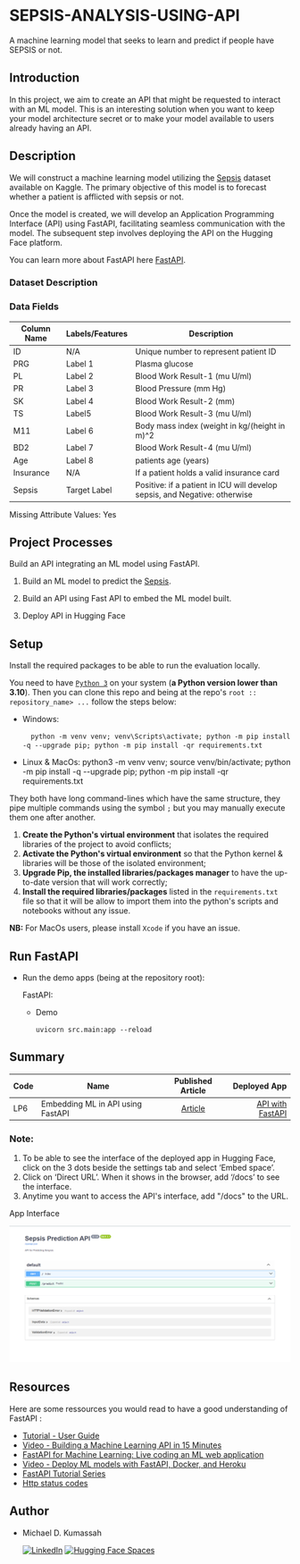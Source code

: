 # SEPSIS-ANALYSIS-USING-API

A machine learning model that seeks to learn and predict if people have SEPSIS or not.

## Introduction

In this project, we aim to create an API that might be requested to interact with an ML model. This is an interesting solution when you want to keep your model architecture secret or to make your model available to users already having an API.

## Description

We will construct a machine learning model utilizing the [Sepsis](https://www.kaggle.com/datasets/chaunguynnghunh/sepsis?select=README.md) dataset available on Kaggle. The primary objective of this model is to forecast whether a patient is afflicted with sepsis or not.

Once the model is created, we will develop an Application Programming Interface (API) using FastAPI, facilitating seamless communication with the model. The subsequent step involves deploying the API on the Hugging Face platform.

You can learn more about FastAPI here
[FastAPI](https://fastapi.tiangolo.com/).

### Dataset Description

### Data Fields

| Column Name | Labels/Features | Description                                                                |
| ----------- | --------------- | -------------------------------------------------------------------------- |
| ID          | N/A             | Unique number to represent patient ID                                      |
| PRG         | Label 1         | Plasma glucose                                                             |
| PL          | Label 2         | Blood Work Result-1 (mu U/ml)                                              |
| PR          | Label 3         | Blood Pressure (mm Hg)                                                     |
| SK          | Label 4         | Blood Work Result-2 (mm)                                                   |
| TS          | Label5          | Blood Work Result-3 (mu U/ml)                                              |
| M11         | Label 6         | Body mass index (weight in kg/(height in m)^2                              |
| BD2         | Label 7         | Blood Work Result-4 (mu U/ml)                                              |
| Age         | Label 8         | patients age (years)                                                       |
| Insurance   | N/A             | If a patient holds a valid insurance card                                  |
| Sepsis      | Target Label    | Positive: if a patient in ICU will develop sepsis, and Negative: otherwise |

Missing Attribute Values: Yes

## Project Processes

Build an API integrating an ML model using FastAPI.

1.  Build an ML model to predict the [Sepsis](https://www.kaggle.com/datasets/chaunguynnghunh/sepsis?select=README.md).

2.  Build an API using Fast API to embed the ML model built.

3.  Deploy API in Hugging Face

## Setup

Install the required packages to be able to run the evaluation locally.

You need to have [`Python 3`](https://www.python.org/) on your system (**a Python version lower than 3.10**). Then you can clone this repo and being at the repo's `root :: repository_name> ...` follow the steps below:

- Windows:

        python -m venv venv; venv\Scripts\activate; python -m pip install -q --upgrade pip; python -m pip install -qr requirements.txt

- Linux & MacOs:
        python3 -m venv venv; source venv/bin/activate; python -m pip install -q --upgrade pip; python -m pip install -qr requirements.txt

They both have long command-lines which have the same structure, they pipe multiple commands using the symbol `;` but you may manually execute them one after another.

1. **Create the Python's virtual environment** that isolates the required libraries of the project to avoid conflicts;
2. **Activate the Python's virtual environment** so that the Python kernel & libraries will be those of the isolated environment;
3. **Upgrade Pip, the installed libraries/packages manager** to have the up-to-date version that will work correctly;
4. **Install the required libraries/packages** listed in the `requirements.txt` file so that it will be allow to import them into the python's scripts and notebooks without any issue.

**NB:** For MacOs users, please install `Xcode` if you have an issue.

## Run FastAPI

- Run the demo apps (being at the repository root):

  FastAPI:

  - Demo

        uvicorn src.main:app --reload

## Summary

| Code | Name                              |                                               Published Article                                                |                                                                Deployed App |
| ---- | --------------------------------- | :------------------------------------------------------------------------------------------------------------: | --------------------------------------------------------------------------: |
| LP6  | Embedding ML in API using FastAPI | [Article](https://medium.com/@mdkumassah/building-a-machine-learning-api-with-fastapi-and-docker-ea8024752b61) | [API with FastAPI](https://quophydzifa-sepsis-prediction-app.hf.space/docs) |

### Note:

1. To be able to see the interface of the deployed app in Hugging Face, click on the 3 dots beside the settings tab and select ‘Embed space’.
2. Click on ‘Direct URL’. When it shows in the browser, add ‘/docs’ to see the interface.
3. Anytime you want to access the API's interface, add "/docs" to the URL.

App Interface

![apishot](src\apishot.png)

## Resources

Here are some ressources you would read to have a good understanding of FastAPI :

- [Tutorial - User Guide](https://fastapi.tiangolo.com/tutorial/)
- [Video - Building a Machine Learning API in 15 Minutes ](https://youtu.be/C82lT9cWQiA)
- [FastAPI for Machine Learning: Live coding an ML web application](https://www.youtube.com/watch?v=_BZGtifh_gw)
- [Video - Deploy ML models with FastAPI, Docker, and Heroku ](https://www.youtube.com/watch?v=h5wLuVDr0oc)
- [FastAPI Tutorial Series](https://www.youtube.com/watch?v=tKL6wEqbyNs&list=PLShTCj6cbon9gK9AbDSxZbas1F6b6C_Mx)
- [Http status codes](https://www.linkedin.com/feed/update/urn:li:activity:7017027658400063488?utm_source=share&utm_medium=member_desktop)

## Author

- Michael D. Kumassah

  [![LinkedIn](https://img.shields.io/badge/LinkedIn-blue)](https://www.linkedin.com/in/kumassahdzifamichael/)
  [![Hugging Face Spaces](https://img.shields.io/badge/Hugging-Face-yellow)](https://huggingface.co/QuophyDzifa)
